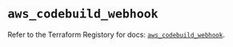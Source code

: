 # `aws_codebuild_webhook`

Refer to the Terraform Registory for docs: [`aws_codebuild_webhook`](https://registry.terraform.io/providers/hashicorp/aws/5.30.0/docs/resources/codebuild_webhook).
